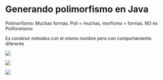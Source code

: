 # Generando polimorfismo en Java

Polimorfismo: Muchas formas. Poli = muchas, morfismo = formas. NO es Poliformismo

Es construir métodos con el mismo nombre pero con comportamiento diferente

![](https://static.platzi.com/media/user_upload/1-630f01d2-41c4-4310-b840-94da3221dfdb.jpg)

![](https://static.platzi.com/media/user_upload/2-579ae394-a260-4faa-80dd-4853fe875da2.jpg)

![](https://static.platzi.com/media/user_upload/3-ffa63ed4-c127-40a0-8ba9-c1c2a1f4235b.jpg)
